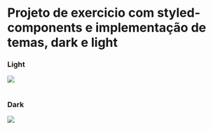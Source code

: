 # **Projeto de exercicio com styled-components e implementação de temas, dark e light**

### Light 
<img src="https://user-images.githubusercontent.com/92615688/170492029-296bfb67-a37d-4748-aa83-fd388d17c6c2.png">

#

### Dark 
<img src="https://user-images.githubusercontent.com/92615688/170493002-663a4f01-2bc4-448e-99d3-819d71c1a74a.png">

#
